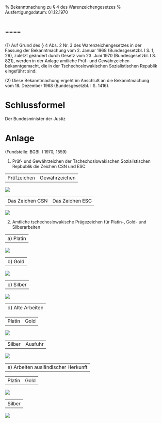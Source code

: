 % Bekanntmachung zu § 4 des Warenzeichengesetzes
% Ausfertigungsdatum: 01.12.1970
 
# ----

(1) Auf Grund des § 4 Abs. 2 Nr. 3 des Warenzeichengesetzes in der Fassung der Bekanntmachung vom 2. Januar 1968 (Bundesgesetzbl. I S. 1, 29), zuletzt geändert durch Gesetz vom 23. Juni 1970 (Bundesgesetzbl. I S. 821), werden in der Anlage amtliche Prüf- und Gewährzeichen bekanntgemacht, die in der Tschechoslowakischen Sozialistischen Republik eingeführt sind.

(2) Diese Bekanntmachung ergeht im Anschluß an die Bekanntmachung vom 18. Dezember 1968 (Bundesgesetzbl. I S. 1416).

# Schlussformel

Der Bundesminister der Justiz

# Anlage

  
(Fundstelle: BGBl. I 1970, 1559)

  
  

1. Prüf- und Gewährzeichen der Tschechoslowakischen Sozialistischen Repbublik die Zeichen CSN und ESC

  
  

|             |               |
|:-----------:|:-------------:|
| Prüfzeichen | Gewährzeichen |

  
  
![](https://www.gesetze-im-internet.de/normengrafiken/bgbl1_1970/j1559_0010.jpg)  
  

|                 |                 |
|:---------------:|:---------------:|
| Das Zeichen CSN | Das Zeichen ESC |

  
  
  
  
![](https://www.gesetze-im-internet.de/normengrafiken/bgbl1_1970/j1559_0020.jpg)

2. Amtliche tschechoslowakische Prägezeichen für Platin-, Gold- und Silberarbeiten

  
  

|            |
|:----------:|
| a) Platin |

  
  
![](https://www.gesetze-im-internet.de/normengrafiken/bgbl1_1970/j1560_0010.jpg)  
  

|          |
|:--------:|
| b) Gold |

  
  
![](https://www.gesetze-im-internet.de/normengrafiken/bgbl1_1970/j1560_0020.jpg)  
  

|            |
|:----------:|
| c) Silber |

  
  
![](https://www.gesetze-im-internet.de/normengrafiken/bgbl1_1970/j1561_0010.jpg)  
  

|                   |
|:-----------------:|
| d) Alte Arbeiten |

  
  

|        |      |
|:-------|-----:|
| Platin | Gold |

  
  
![](https://www.gesetze-im-internet.de/normengrafiken/bgbl1_1970/j1562_0010.jpg)  
  

|        |         |
|:-------|--------:|
| Silber | Ausfuhr |

  
  
![](https://www.gesetze-im-internet.de/normengrafiken/bgbl1_1970/j1562_0020.jpg)  
  

|                                     |
|:-----------------------------------:|
| e) Arbeiten ausländischer Herkunft |

  
  

|        |      |
|:-------|-----:|
| Platin | Gold |

  
  
![](https://www.gesetze-im-internet.de/normengrafiken/bgbl1_1970/j1563_0010.jpg)  
  

|        |
|:------:|
| Silber |

  
  
![](https://www.gesetze-im-internet.de/normengrafiken/bgbl1_1970/j1563_0020.jpg)

